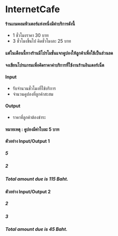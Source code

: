 # InternetCafe
####   ร้านเกมคอมพิวเตอร์แห่งหนึ่งมีค่าบริการดังนี้
* 1 ชั่วโมงราคา 30 บาท 
* 3 ชั่วโมงขึ้นไป คิดชั่วโมงละ 25 บาท 
#### แต่ในเดือนนี้ทางร้านมีโปรโมชั่นแจกคูปองให้ลูกค้าเพื่อใช้เป็นส่วนลด 
#### จงเขียนโปรแกรมเพื่อคิดราคาค่าบริการที่ใช้งานร้านอินเตอร์เน็ต
#### **Input**
* รับจำนวนชั่วโมงที่ใช้บริการ
* จำนวนคูปองที่ลูกค้าสะสม
#### **Output**
* ราคาที่ลูกค้าต้องชำระ
#### **หมายเหตุ : คูปองมีค่าใบละ 5 บาท**
#### ตัวอย่าง Input/Output 1
##### 5
##### 2
##### Total amount due is 115 Baht.
#### ตัวอย่าง Input/Output 2
##### 2
##### 3
##### Total amount due is 45 Baht.
